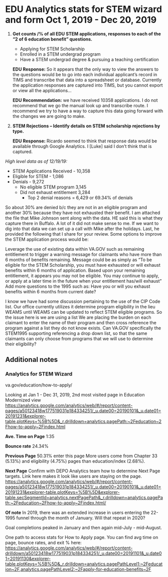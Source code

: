 
# EDU Analytics stats for STEM wizard and form Oct 1, 2019 - Dec 20, 2019

 
 1. **Get counts /% of all EDU STEM applications, responses to each of the “2 of 6 education benefit” questions.**  
    * Applying for STEM Scholarship  
    * Enrolled in a STEM undergrad program  
    * Have a STEM undergrad degree & pursuing a teaching certification  

    **EDU Response:** So it appears that the only way to view the answers to the questions would be to go into each individual applicant’s record in TIMS and transcribe that data into a spreadsheet or database.  Currently the application responses are captured into TIMS, but you cannot export or view all the applications…

    **EDU Recommendation:** we have received 10358 applications.  I do not recommend that we go the manual look up and transcribe route.  I recommend we try to have a way to capture this data going forward with the changes we are going to make.  
 2. **STEM Rejections – Identify details on STEM scholarship rejections by type.**     

     **EDU Response:** Ricardo seemed to think that response data would be available through Google Analytics.  I [Luke] said I don’t think that is captured.
  
*High level data as of 12/19/19:*

* STEM Applications Received - 10,358
* Eligible for STEM - 1,086
* Denials - 9,272
  * No eligible STEM program 3,145
  * Did not exhaust entitlement 3,284
    * Top 2 denial reasons = 6,429 or 69.34% of denials

So about 30% are denied b/c they are not in an eligible program and another 30% because they have not exhausted their benefit.
I am attached the file that Mike Johnson sent along with the data.  HE said this is what they capture there in Buffalo.  A lot of it did not make sense to me.  If we want to dig into that data we can set up a call with Mike after the holidays.
Last, he provided the following that I share for your review.
Some options to improve the STEM application process would be:
 
Leverage the use of existing data within VA.GOV such as remaining entitlement to trigger a warning message for claimants who have more than 6 months of benefits remaining.  Message could be as simply as “To be eligible for the STEM Scholarship, you must have exhausted or will exhaust benefits within 6 months of application.  Based upon your remaining entitlement, it appears you may not be eligible.  You may continue to apply, or apply at a later time in the future when your entitlement has/will exhaust”
Add more questions to the 1995 such as:
Have you or will you exhaust benefits within 6 months from current date?
 
I know we have had some discussion pertaining to the use of the CIP Code list.  Our office currently utilizes it determine program eligibility in the lieu WEAMS until WEAMS can be updated to reflect STEM eligible programs.  So the issue here is we are using a list We are placing the burden on each claimant to enter the name of their program and then cross reference the program against a list they do not know exists.  Can VA.GOV specifically the STEM1995 supporting referencing a drop down list, so that the same claimants can only choose from programs that we will use to determine their eligibility?




## Additional notes

### Analytics for STEM Wizard

va.gov/education/how-to-apply/

Looking at Jan 1 - Dec 31, 2019, 2nd most visited page in Education Modernized view 
https://analytics.google.com/analytics/web/#/report/content-pages/a50123418w177519031p184334251/_u.date00=20190101&_u.date01=20191231&explorer-table.plotKeys=%5B%5D&_r.drilldown=analytics.pagePath:~2Feducation~2Fhow-to-apply~2Findex.html

**Ave. Time on Page**
1:35

**Bounce rate**
24.34%

**Previous Page**
50.31% enter this page
More users come from Chapter 33 (5.13%) and eligibility (4.75%) pages than education/index (2.68%).

**Next Page**
Confirm with DEPO Analytics team how to determine Next Page targets.  Link here makes it look like users are staying on the page.  
https://analytics.google.com/analytics/web/#/report/content-pages/a50123418w177519031p184334251/_u.date00=20190101&_u.date01=20191231&explorer-table.plotKeys=%5B%5D&explorer-table.secSegmentId=analytics.nextPagePath&_r.drilldown=analytics.pagePath:~2Feducation~2Fhow-to-apply~2Findex.html/


**Of note**
In 2019, there was an extended increase in users entering the 22-1995 funnel through the month of January.  Will that repeat in 2020? 

Goal completions peaked in January and then again mid-July - mid-August.

One path to access stats for How to Apply page.
You can find avg time on page, bounce rates, and exit % here:
https://analytics.google.com/analytics/web/#/report/content-drilldown/a50123418w177519031p184334251/_u.date00=20191101&_u.date01=20191130&explorer-table.plotKeys=%5B%5D&_r.drilldown=analytics.pagePathLevel1:~2Feducation~2F,analytics.pagePathLevel2:~2Fapply-for-education-benefits~2F
